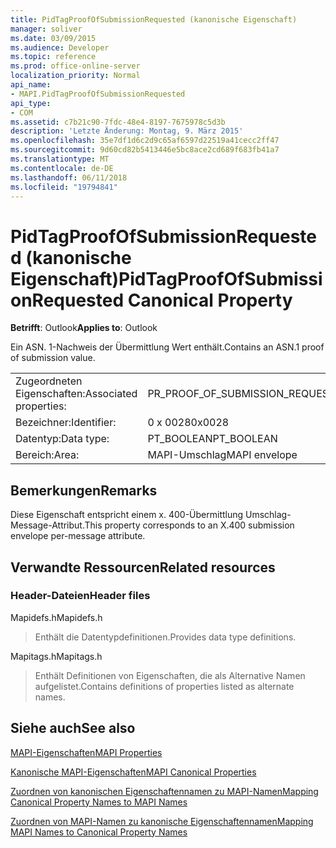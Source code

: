 ```yaml
---
title: PidTagProofOfSubmissionRequested (kanonische Eigenschaft)
manager: soliver
ms.date: 03/09/2015
ms.audience: Developer
ms.topic: reference
ms.prod: office-online-server
localization_priority: Normal
api_name:
- MAPI.PidTagProofOfSubmissionRequested
api_type:
- COM
ms.assetid: c7b21c90-7fdc-48e4-8197-7675978c5d3b
description: 'Letzte Änderung: Montag, 9. März 2015'
ms.openlocfilehash: 35e7df1d6c2d9c65af6597d22519a41cecc2ff47
ms.sourcegitcommit: 9d60cd82b5413446e5bc8ace2cd689f683fb41a7
ms.translationtype: MT
ms.contentlocale: de-DE
ms.lasthandoff: 06/11/2018
ms.locfileid: "19794841"
---
```

# <a name="pidtagproofofsubmissionrequested-canonical-property"></a><span data-ttu-id="46eac-103">PidTagProofOfSubmissionRequested (kanonische Eigenschaft)</span><span class="sxs-lookup"><span data-stu-id="46eac-103">PidTagProofOfSubmissionRequested Canonical Property</span></span>

  
  
<span data-ttu-id="46eac-104">**Betrifft**: Outlook</span><span class="sxs-lookup"><span data-stu-id="46eac-104">**Applies to**: Outlook</span></span> 
  
<span data-ttu-id="46eac-105">Ein ASN. 1-Nachweis der Übermittlung Wert enthält.</span><span class="sxs-lookup"><span data-stu-id="46eac-105">Contains an ASN.1 proof of submission value.</span></span>
  
|||
|:-----|:-----|
|<span data-ttu-id="46eac-106">Zugeordneten Eigenschaften:</span><span class="sxs-lookup"><span data-stu-id="46eac-106">Associated properties:</span></span>  <br/> |<span data-ttu-id="46eac-107">PR_PROOF_OF_SUBMISSION_REQUESTED</span><span class="sxs-lookup"><span data-stu-id="46eac-107">PR_PROOF_OF_SUBMISSION_REQUESTED</span></span>  <br/> |
|<span data-ttu-id="46eac-108">Bezeichner:</span><span class="sxs-lookup"><span data-stu-id="46eac-108">Identifier:</span></span>  <br/> |<span data-ttu-id="46eac-109">0 x 0028</span><span class="sxs-lookup"><span data-stu-id="46eac-109">0x0028</span></span>  <br/> |
|<span data-ttu-id="46eac-110">Datentyp:</span><span class="sxs-lookup"><span data-stu-id="46eac-110">Data type:</span></span>  <br/> |<span data-ttu-id="46eac-111">PT_BOOLEAN</span><span class="sxs-lookup"><span data-stu-id="46eac-111">PT_BOOLEAN</span></span>  <br/> |
|<span data-ttu-id="46eac-112">Bereich:</span><span class="sxs-lookup"><span data-stu-id="46eac-112">Area:</span></span>  <br/> |<span data-ttu-id="46eac-113">MAPI-Umschlag</span><span class="sxs-lookup"><span data-stu-id="46eac-113">MAPI envelope</span></span>  <br/> |
   
## <a name="remarks"></a><span data-ttu-id="46eac-114">Bemerkungen</span><span class="sxs-lookup"><span data-stu-id="46eac-114">Remarks</span></span>

<span data-ttu-id="46eac-115">Diese Eigenschaft entspricht einem x. 400-Übermittlung Umschlag-Message-Attribut.</span><span class="sxs-lookup"><span data-stu-id="46eac-115">This property corresponds to an X.400 submission envelope per-message attribute.</span></span>
  
## <a name="related-resources"></a><span data-ttu-id="46eac-116">Verwandte Ressourcen</span><span class="sxs-lookup"><span data-stu-id="46eac-116">Related resources</span></span>

### <a name="header-files"></a><span data-ttu-id="46eac-117">Header-Dateien</span><span class="sxs-lookup"><span data-stu-id="46eac-117">Header files</span></span>

<span data-ttu-id="46eac-118">Mapidefs.h</span><span class="sxs-lookup"><span data-stu-id="46eac-118">Mapidefs.h</span></span>
  
> <span data-ttu-id="46eac-119">Enthält die Datentypdefinitionen.</span><span class="sxs-lookup"><span data-stu-id="46eac-119">Provides data type definitions.</span></span>
    
<span data-ttu-id="46eac-120">Mapitags.h</span><span class="sxs-lookup"><span data-stu-id="46eac-120">Mapitags.h</span></span>
  
> <span data-ttu-id="46eac-121">Enthält Definitionen von Eigenschaften, die als Alternative Namen aufgelistet.</span><span class="sxs-lookup"><span data-stu-id="46eac-121">Contains definitions of properties listed as alternate names.</span></span>
    
## <a name="see-also"></a><span data-ttu-id="46eac-122">Siehe auch</span><span class="sxs-lookup"><span data-stu-id="46eac-122">See also</span></span>



[<span data-ttu-id="46eac-123">MAPI-Eigenschaften</span><span class="sxs-lookup"><span data-stu-id="46eac-123">MAPI Properties</span></span>](mapi-properties.md)
  
[<span data-ttu-id="46eac-124">Kanonische MAPI-Eigenschaften</span><span class="sxs-lookup"><span data-stu-id="46eac-124">MAPI Canonical Properties</span></span>](mapi-canonical-properties.md)
  
[<span data-ttu-id="46eac-125">Zuordnen von kanonischen Eigenschaftennamen zu MAPI-Namen</span><span class="sxs-lookup"><span data-stu-id="46eac-125">Mapping Canonical Property Names to MAPI Names</span></span>](mapping-canonical-property-names-to-mapi-names.md)
  
[<span data-ttu-id="46eac-126">Zuordnen von MAPI-Namen zu kanonische Eigenschaftennamen</span><span class="sxs-lookup"><span data-stu-id="46eac-126">Mapping MAPI Names to Canonical Property Names</span></span>](mapping-mapi-names-to-canonical-property-names.md)

